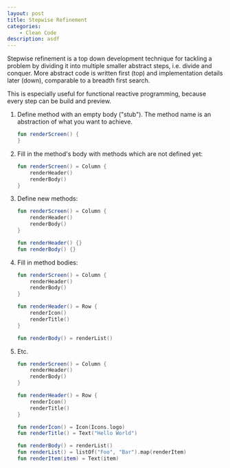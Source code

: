```yaml
---
layout: post
title: Stepwise Refinement
categories:
    - Clean Code
description: asdf
---
```


Stepwise refinement is a top down development technique for tackling a problem by dividing it into multiple smaller abstract steps, i.e. divide and conquer. More abstract code is written first (top) and implementation details later (down), comparable to a breadth first search.

This is especially useful for functional reactive programming, because every step can be build and preview.

1. Define method with an empty body ("stub"). The method name is an abstraction of what you want to achieve.

    ```kotlin
    fun renderScreen() {
    }
    ```

2. Fill in the method's body with methods which are not defined yet:

    ```kotlin
    fun renderScreen() = Column {
        renderHeader()
        renderBody()
    }
    ```

3. Define new methods:

    ```kotlin
    fun renderScreen() = Column {
        renderHeader()
        renderBody()
    }

    fun renderHeader() {}
    fun renderBody() {}
    ```

4. Fill in method bodies:

    ```kotlin
    fun renderScreen() = Column {
        renderHeader()
        renderBody()
    }

    fun renderHeader() = Row {
        renderIcon()
        renderTitle()
    }

    fun renderBody() = renderList()
    ```

5. Etc.

    ```kotlin
    fun renderScreen() = Column {
        renderHeader()
        renderBody()
    }

    fun renderHeader() = Row {
        renderIcon()
        renderTitle()
    }

    fun renderIcon() = Icon(Icons.logo)
    fun renderTitle() = Text("Hello World")

    fun renderBody() = renderList()
    fun renderList() = listOf("Foo", "Bar").map(renderItem)
    fun renderItem(item) = Text(item)
    ```